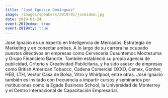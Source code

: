 ```yaml
---
title: "José Ignacio Domínguez"
image: /images/speakers/2019/01/joseidom.jpg
date: 2019-01-24
event-2019cdmx: true
event-2019mty: true
---
```


José Ignacio es un experto en Inteligencia de Mercados, Estrategia de Marketing y en conectar ambas. A lo largo de su carrera ha ocupado puestos directivos en empresas como Cervecería Cuauhtémoc Moctezuma y Grupo Financiero Banorte. También estableció su propia agencia de publicidad, Criterio y Creatividad Publicitaria, y ha sido asesor de empresas como British American Tobacco, Cadena Comercial OXXO, Cemex, Gonher, HEB, LTH, Vector Casa de Bolsa, Vitro y Whirlpool, entre otras. José Ignacio también es invitado con frecuencia a impartir cursos y seminarios por instituciones como la Egade Business School, la Universidad de Monterrey y el Centro Internacional de Capacitación Empresarial.